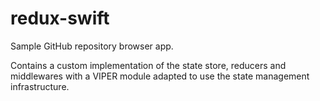 # redux-swift

Sample GitHub repository browser app. 

Contains a custom implementation of the state store, reducers and middlewares with a VIPER module adapted to use the state management infrastructure.
